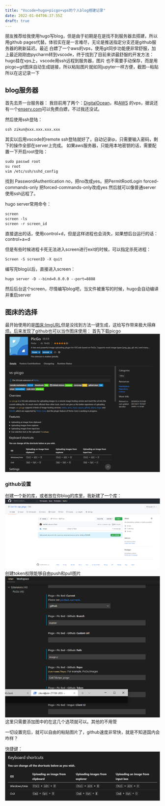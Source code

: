 ```yaml
---
title: "Vscode+hugo+picgo+vps的个人blog搭建记录"
date: 2022-01-04T06:37:55Z
draft: true
---
```

朋友推荐给我使用hugo写blog，但是由于初期是在是找不到服务器去搭建，所以用github pages代替。体验实在是一言难尽，无论是推送指定分支还是github服务器的刷新延迟。最近
白嫖了一个aws的vps，使用git同步功能便非常舒服，加上最近刚刚由pycharm转到vscode，终于找到了目前来讲最舒服的开发方法：hugo挂在vps上，vscode用ssh远程到服务器，图片
也不需要手动保存，而是用picgo+git图床自动生成链接，所以粘贴图片就如同jupyter一样方便，截图--粘贴 所以在这记录一下

## blog服务器
首先去弄一台服务器：
我目前用了两个：[DigitalOcean](https://www.digitalocean.com)，和[AWS](https://aws.amazon.com/cn/free/?trk=ps_a134p000003yHYmAAM&trkCampaign=acq_paid_search_brand&sc_channel=PS&sc_campaign=acquisition_KR&sc_publisher=Google&sc_category=Core-Main&sc_country=KR&sc_geo=APAC&sc_outcome=acq&sc_detail=aws&sc_content=Brand_Core_aws_e&sc_segment=444218215904&sc_medium=ACQ-P%7CPS-GO%7CBrand%7CDesktop%7CSU%7CCore-Main%7CCore%7CKR%7CEN%7CText&s_kwcid=AL!4422!3!444218215904!e!!g!!aws&ef_id=CjwKCAiA5t-OBhByEiwAhR-hm31lyXVVI5StyVLBjqvwYTfq7nU-JlkPhTYWG2aQ2fgUDTjT9ZNWZBoCcCgQAvD_BwE:G:s&s_kwcid=AL!4422!3!444218215904!e!!g!!aws&all-free-tier.sort-by=item.additionalFields.SortRank&all-free-tier.sort-order=asc&awsf.Free%20Tier%20Types=*all&awsf.Free%20Tier%20Categories=*all)
的vps，据说还有一个[enserv.com](enserv.com)可以免费白嫖，不过我还没试。

然后使用ssh登陆：
```
ssh zikun@xxx.xxx.xxx.xxx
```
其实以后用vscode的remote ssh登陆就好了，自动记录ip，只需要输入密码，剩下的操作全部在server上完成。
如果aws服务器，只能用本地密钥的话，需要配置一下开启root登陆：
```
sudo passwd root
su root
vim /etc/ssh/sshd_config
```
找到 PasswordAuthentication no，把no改成yes。把PermitRootLogin forced-commands-only 把forced-commands-only改成yes
然后就可以像普通server使用ssh远程了。

hugo server常用命令：
```
screen 
screen -ls
screen -r screen_id
```
直接退出的话，使用control+d，但是这样进程也会消失，如果想后台运行的话：control+a+d

但是有些时候进程卡死无法进入screen进行exit的时候，可以指定杀死进程：
```
Screen -S screenID -X quit
```

编写完blog以后，直接进入screen：
```
hugo server -D --bind=0.0.0.0 --port=8888
```
然后后台这个screen，尽情编写blog吧，当文件被重写的时候，hugo会自动编译并重启server

## 图床的选择
最开始使用的是[图床:ImgURL](https://imgurl.org/)但是没找到方法一键生成，这给写作带来极大得麻烦。后来发现了github也可以当作图床使用：
首先下载picgo
![20220111153546](https://raw.githubusercontent.com/Gzk738/vps_picgo/master/images/20220111153546.png)

### github设置
创建一个新的库，或者放在你blog的库里，我新建了一个库：
![20220111154049](https://raw.githubusercontent.com/Gzk738/vps_picgo/master/images/20220111154049.png)
创建token权限能够自由push和pull图片
![20220111154319](https://raw.githubusercontent.com/Gzk738/vps_picgo/master/images/20220111154319.png)
这里只需要添加图中的在这几个选项就可以。其他的不用管

一切设置完后，就可以自由的粘贴图片了，github速度非常快，就是不知道国内会咋样？

快捷键：
![20220111154449](https://raw.githubusercontent.com/Gzk738/vps_picgo/master/images/20220111154449.png)